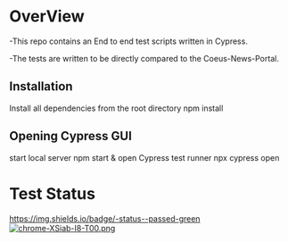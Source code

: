 # OverView 

-This repo contains an End to end test scripts  written in Cypress.

-The tests are written to be directly compared to the  Coeus-News-Portal.

## Installation
Install all dependencies from the root directory
npm install


## Opening Cypress GUI

start local server
npm start &
open Cypress test runner
npx cypress open 

# Test Status 
https://img.shields.io/badge/-status--passed-green
[![chrome-XSiab-I8-T00.png](https://i.postimg.cc/8cCb7J4r/chrome-XSiab-I8-T00.png)](https://postimg.cc/5YZzGtZx)

